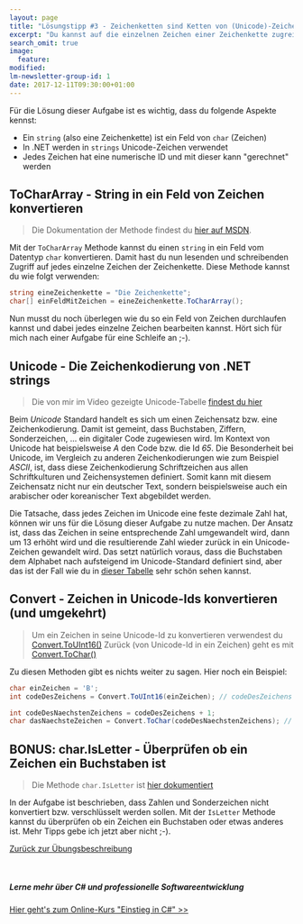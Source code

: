 ```yaml
---
layout: page
title: "Lösungstipp #3 - Zeichenketten sind Ketten von (Unicode)-Zeichen"
excerpt: "Du kannst auf die einzelnen Zeichen einer Zeichenkette zugreifen und diese manipulieren."
search_omit: true
image:
  feature: 
modified:
lm-newsletter-group-id: 1
date: 2017-12-11T09:30:00+01:00
---
```


Für die Lösung dieser Aufgabe ist es wichtig, dass du folgende Aspekte kennst:

 - Ein `string` (also eine Zeichenkette) ist ein Feld von `char` (Zeichen)
 - In .NET werden in `strings` Unicode-Zeichen verwendet
 - Jedes Zeichen hat eine numerische ID und mit dieser kann "gerechnet" werden

## ToCharArray - String in ein Feld von Zeichen konvertieren

> Die Dokumentation der Methode findest du [hier auf MSDN](https://msdn.microsoft.com/de-de/library/ezftk57x(v=vs.110).aspx). 

Mit der `ToCharArray` Methode kannst du einen `string` in ein Feld vom Datentyp `char` konvertieren. Damit hast du nun lesenden und schreibenden Zugriff auf jedes einzelne Zeichen der Zeichenkette. Diese Methode kannst du wie folgt verwenden:

```cs
string eineZeichenkette = "Die Zeichenkette";
char[] einFeldMitZeichen = eineZeichenkette.ToCharArray();
```

Nun musst du noch überlegen wie du so ein Feld von Zeichen durchlaufen kannst und dabei jedes einzelne Zeichen bearbeiten kannst. Hört sich für mich nach einer Aufgabe für eine Schleife an ;-).

## Unicode - Die Zeichenkodierung von .NET strings

> Die von mir im Video gezeigte Unicode-Tabelle [findest du hier](https://unicode-table.com/de/)

Beim *Unicode* Standard handelt es sich um einen Zeichensatz bzw. eine Zeichenkodierung. Damit ist gemeint, dass Buchstaben, Ziffern, Sonderzeichen, ... ein digitaler Code zugewiesen wird. Im Kontext von Unicode hat beispielsweise *A* den Code bzw. die Id *65*. Die Besonderheit bei Unicode, im Vergleich zu anderen Zeichenkodierungen wie zum Beispiel *ASCII*, ist, dass diese Zeichenkodierung Schriftzeichen aus allen Schriftkulturen und Zeichensystemen definiert. Somit kann mit diesem Zeichensatz nicht nur ein deutscher Text, sondern beispielsweise auch ein arabischer oder koreanischer Text abgebildet werden.

Die Tatsache, dass jedes Zeichen im Unicode eine feste dezimale Zahl hat, können wir uns für die Lösung dieser Aufgabe zu nutze machen. Der Ansatz ist, dass das Zeichen in seine entsprechende Zahl umgewandelt wird, dann um 13 erhöht wird und die resultierende Zahl wieder zurück in ein Unicode-Zeichen gewandelt wird. Das setzt natürlich voraus, dass die Buchstaben dem Alphabet nach aufsteigend im Unicode-Standard definiert sind, aber das ist der Fall wie du in [dieser Tabelle](https://unicode-table.com/de/) sehr schön sehen kannst.

## Convert - Zeichen in Unicode-Ids konvertieren (und umgekehrt)

> Um ein Zeichen in seine Unicode-Id zu konvertieren verwendest du [Convert.ToUInt16()](https://docs.microsoft.com/de-de/dotnet/api/system.convert.touint16?view=netframework-4.7.1#System_Convert_ToUInt16_System_Char_)
> Zurück (von Unicode-Id in ein Zeichen) geht es mit [Convert.ToChar()](https://docs.microsoft.com/de-de/dotnet/api/system.convert.tochar?view=netframework-4.7.1#System_Convert_ToChar_System_UInt16_)

Zu diesen Methoden gibt es nichts weiter zu sagen. Hier noch ein Beispiel:

```cs
char einZeichen = 'B';
int codeDesZeichens = Convert.ToUInt16(einZeichen); // codeDesZeichens hat nun den Wert 66 - siehe Unicode-Tabelle

int codeDesNaechstenZeichens = codeDesZeichens + 1;
char dasNaechsteZeichen = Convert.ToChar(codeDesNaechstenZeichens); // nun haben wir ein C als dasNaechsteZeichen 
```

## BONUS: char.IsLetter - Überprüfen ob ein Zeichen ein Buchstaben ist

> Die Methode `char.IsLetter` ist [hier dokumentiert](https://docs.microsoft.com/de-de/dotnet/api/system.char.isletter?view=netframework-4.7.1#System_Char_IsLetter_System_Char_)

In der Aufgabe ist beschrieben, dass Zahlen und Sonderzeichen nicht konvertiert bzw. verschlüsselt werden sollen. Mit der `IsLetter` Methode kannst du überprüfen ob ein Zeichen ein Buchstaben oder etwas anderes ist. Mehr Tipps gebe ich jetzt aber nicht ;-).

[Zurück zur Übungsbeschreibung](/csharp-uebung-1/)

<br/>

<div class="subscribe-notice">
<h5>Lerne mehr über C# und professionelle Softwareentwicklung</h5>
<a markdown="0" href="https://www.udemy.com/course/einstieg-in-csharp-software-programmieren-wie-ein-profi/?CS_95-0320_EXISTING" class="notice-button">Hier geht's zum Online-Kurs "Einstieg in C#" >></a>
</div>
